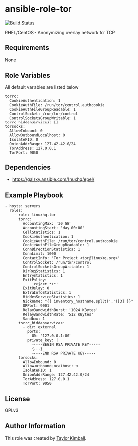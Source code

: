 # ansible-role-tor

[![Build Status](https://travis-ci.org/linuxhq/ansible-role-tor.svg?branch=master)](https://travis-ci.org/linuxhq/ansible-role-tor)

RHEL/CentOS - Anonymizing overlay network for TCP

## Requirements

None

## Role Variables

All default variables are listed below

    torrc:
      CookieAuthentication: 1
      CookieAuthFile: /run/tor/control.authcookie
      CookieAuthFileGroupReadable: 1
      ControlSocket: /run/tor/control
      ControlSocketsGroupWritable: 1
    torrc_hiddenservices: []
    torsocks:
      AllowInbound: 0
      AllowOutboundLocalhost: 0
      IsolatePID: 0
      OnionAddrRange: 127.42.42.0/24
      TorAddress: 127.0.0.1
      TorPort: 9050

## Dependencies

 * https://galaxy.ansible.com/linuxhq/epel/
 
## Example Playbook

    - hosts: servers
      roles:
        - role: linuxhq.tor
          torrc:
            AccountingMax: '30 GB'
            AccountingStart: 'day 00:00'
            CellStatistics: 1
            CookieAuthentication: 1
            CookieAuthFile: /run/tor/control.authcookie
            CookieAuthFileGroupReadable: 1
            ConnDirectionStatistics: 1
            ConnLimit: 1000
            ContactInfo: 'Tor Project <tor@linuxhq.org>'
            ControlSocket: /run/tor/control
            ControlSocketsGroupWritable: 1
            DirReqStatistics: 1
            EntryStatistics: 1
            ExitPolicy:
              - 'reject *:*'
            ExitRelay: 0
            ExtraInfoStatistics: 1
            HiddenServiceStatistics: 1
            Nickname: "{{ inventory_hostname.split('.')[3] }}"
            ORPort: 9001
            RelayBandwidthBurst: '1024 KBytes'
            RelayBandwidthRate: '512 KBytes'
            Sandbox: 1
          torrc_hiddenservices:
            - dir: external
              ports:
                80: '127.0.0.1:80'
              private_key: |
                -----BEGIN RSA PRIVATE KEY-----
                {...}
                -----END RSA PRIVATE KEY-----
          torsocks:
            AllowInbound: 0
            AllowOutboundLocalhost: 0
            IsolatePID: 1
            OnionAddrRange: 127.42.42.0/24
            TorAddress: 127.0.0.1
            TorPort: 9050

## License

GPLv3

## Author Information

This role was created by [Taylor Kimball](http://www.linuxhq.org).
